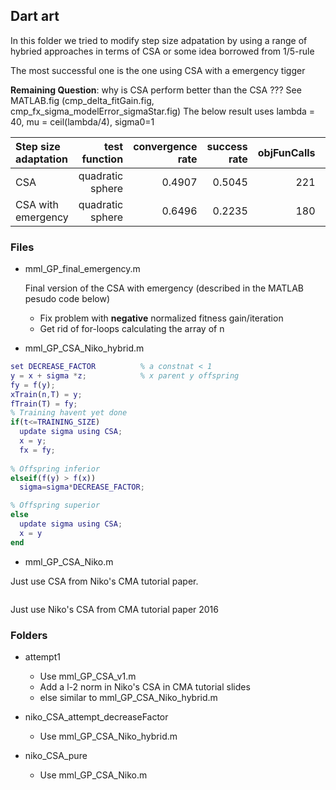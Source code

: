 ## Dart art 

In this folder we tried to modify step size adpatation by using a range of hybried approaches in terms of CSA or some idea borrowed from 1/5-rule

The most successful one is the one using CSA with a emergency tigger 

**Remaining Question**: why is CSA perform better than the CSA ???
See MATLAB.fig (cmp_delta_fitGain.fig, cmp_fx_sigma_modelError_sigmaStar.fig)
The below result uses lambda = 40, mu = ceil(lambda/4), sigma0=1

| Step size adaptation  |  test function|convergence rate|  success rate| objFunCalls|number of emergencey|
| :---------------|-------:| ------------------:|--------------:|------------:|--------:|
| CSA|               quadratic sphere|0.4907|0.5045 | 221|0
|CSA with emergency| quadratic sphere|0.6496|0.2235 | 180|100/140


### Files 
- mml_GP_final_emergency.m

  Final version of the CSA with emergency (described in the MATLAB pesudo code below)
  - Fix problem with **negative** normalized fitness gain/iteration 
  - Get rid of for-loops calculating the array of n  

- mml_GP_CSA_Niko_hybrid.m
```matlab
set DECREASE_FACTOR          % a constnat < 1
y = x + sigma *z;            % x parent y offspring
fy = f(y);  
xTrain(n,T) = y;
fTrain(T) = fy;
% Training havent yet done
if(t<=TRAINING_SIZE)
  update sigma using CSA;
  x = y;
  fx = fy;
  
% Offspring inferior 
elseif(f(y) > f(x))
  sigma=sigma*DECREASE_FACTOR;

% Offspring superior
else
  update sigma using CSA;
  x = y
end


```

- mml_GP_CSA_Niko.m

Just use CSA from Niko's CMA tutorial paper.
```

```

Just use Niko's CSA from CMA tutorial paper 2016

### Folders

- attempt1
    - Use mml_GP_CSA_v1.m
    - Add a l-2 norm in Niko's CSA in CMA tutorial slides
    - else similar to mml_GP_CSA_Niko_hybrid.m

- niko_CSA_attempt_decreaseFactor
    - Use mml_GP_CSA_Niko_hybrid.m

- niko_CSA_pure
    - Use mml_GP_CSA_Niko.m

